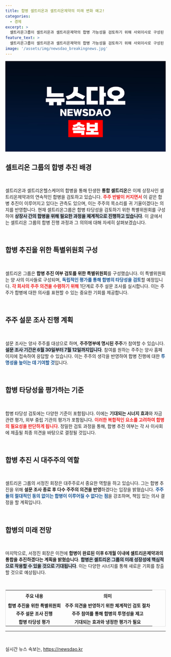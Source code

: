 ```yaml
---
title: 합병 셀트리온과 셀트리온제약의 미래 변화 예고!
categories:
  - 경제
excerpt: >
  셀트리온그룹이 셀트리온과 셀트리온제약의 합병 가능성을 검토하기 위해 사외이사로 구성된 특별위원회를 출범했다. 소액주주의 반대 목소리를 반영한 이 조치는 합병 추진에 대한 주주 의견을 우선 수집하여 후속 결정에 큰 영향을 미칠 예정이다.
feature_text: >
  셀트리온그룹이 셀트리온과 셀트리온제약의 합병 가능성을 검토하기 위해 사외이사로 구성된 특별위원회를 출범했다. 소액주주의 반대 목소리를 반영한 이 조치는 합병 추진에 대한 주주 의견을 우선 수집하여 후속 결정에 큰 영향을 미칠 예정이다.
image: '/assets/img/newsdao_breakingnews.jpg'
---
```


<p><img src="/assets/img/newsdao_breakingnews.jpg" alt="implanttips 속보" /></p>

<h2 data-ke-size="size26">셀트리온 그룹의 합병 추진 배경</h2>

<p data-ke-size="size16">&nbsp;</p>

<p>셀트리온과 셀트리온헬스케어의 합병을 통해 탄생한 <b>통합 셀트리온</b>은 이제 상장사인 셀트리온제약과의 연속적인 합병을 검토하고 있습니다. <b><span style="color: #ee2323;">주주 반발이 커지면서</span></b> 이 같은 합병 추진이 이루어지고 있다는 관측도 있으며, 이는 주주의 목소리를 귀 기울이겠다는 의지를 반영합니다. 현재 셀트리온그룹은 합병 타당성을 검토하기 위한 특별위원회를 구성하여 <b><span style="background-color: #21538527;">상장사 간의 합병을 위해 필요한 과정을 체계적으로 진행하고 있습니다</span></b>. 이 글에서는 셀트리온 그룹의 합병 진행 과정과 그 의의에 대해 자세히 살펴보겠습니다.</p>

<p data-ke-size="size16">&nbsp;</p>

<h2 data-ke-size="size26">합병 추진을 위한 특별위원회 구성</h2>

<p data-ke-size="size16">&nbsp;</p>

<p>셀트리온 그룹은 <b>합병 추진 여부 검토를 위한 특별위원회</b>를 구성했습니다. 이 특별위원회는 양 사의 이사들로 구성되며, <b><span style="color: #1a5490;">독립적인 평가를 통해 합병의 타당성을 검토</span></b>할 예정입니다. <b><span style="color: #ee2323;">각 회사의 주주 의견을 수렴하기 위해</span></b> 1단계로 주주 설문 조사를 실시합니다. 이는 주주가 합병에 대한 의사를 표현할 수 있는 중요한 기회를 제공합니다.</p>

<p data-ke-size="size16">&nbsp;</p>

<h2 data-ke-size="size26">주주 설문 조사 진행 계획</h2>

<p data-ke-size="size16">&nbsp;</p>

<p>설문 조사는 양사 주주를 대상으로 하며, <b>주주명부에 명시된 주주</b>가 참여할 수 있습니다. <b><span style="background-color: #21538527;">설문 조사 기간은 6월 30일부터 7월 12일까지입니다</span></b>. 참여를 원하는 주주는 양사 홈페이지에 접속하여 응답할 수 있습니다. 이는 주주의 생각을 반영하여 합병 진행에 대한 <b><span style="color: #1a5490;">투명성을 높이는 데 기여할 것</span></b>입니다.</p>

<p data-ke-size="size16">&nbsp;</p>

<h2 data-ke-size="size26">합병 타당성을 평가하는 기준</h2>

<p data-ke-size="size16">&nbsp;</p>

<p>합병 타당성 검토에는 다양한 기준이 포함됩니다. 이에는 <b>기대되는 시너지 효과</b>와 자금 관련 평가, 외부 중립 기관의 평가가 포함됩니다. <b><span style="color: #ee2323;">이러한 복합적인 요소를 고려하여 합병의 필요성을 판단하게 됩니다</span></b>. 정밀한 검토 과정을 통해, 합병 추진 여부는 각 사 이사회에 제출될 최종 의견을 바탕으로 결정될 것입니다.</p>

<p data-ke-size="size16">&nbsp;</p>

<h2 data-ke-size="size26">합병 추진 시 대주주의 역할</h2>

<p data-ke-size="size16">&nbsp;</p>

<p>셀트리온 그룹의 서정진 회장은 대주주로서 중요한 역할을 하고 있습니다. 그는 합병 추진을 위해 <b>설문 조사 종료 후 다수 주주의 의견을 반영</b>하겠다는 입장을 밝혔습니다. <b><span style="color: #1a5490;">주주들의 절대적인 동의 없이는 합병이 이루어질 수 없다는 점</span></b>을 강조하며, 책임 있는 의사 결정을 할 계획입니다. </p>

<p data-ke-size="size16">&nbsp;</p>

<h2 data-ke-size="size26">합병의 미래 전망</h2>

<p data-ke-size="size16">&nbsp;</p>

<p>마지막으로, 서정진 회장은 이전에 <b>합병이 완료된 이후 6개월 이내에 셀트리온제약과의 통합을 추진하겠다는 계획을 밝혔습니다</b>. <b><span style="background-color: #21538527;">합병은 셀트리온 그룹의 미래 성장성에 핵심적으로 작용할 수 있을 것으로 기대됩니다</span></b>. 
이는 다양한 시너지를 통해 새로운 기회를 창출할 것으로 예상됩니다. </p>

<p data-ke-size="size16">&nbsp;</p>

<table style="width: 100%; border: 1px solid #ddd;">
  <tr>
    <td style="text-align: center; height: 30px;"><b>주요 내용</b></td>
    <td style="text-align: center; height: 30px;"><b>의미</b></td>
  </tr>
  <tr>
    <td style="text-align: center; height: 17px;"><b>합병 추진을 위한 특별위원회</b></td>
    <td style="text-align: center; height: 17px;"><b>주주 의견을 반영하기 위한 체계적인 검토 절차</b></td>
  </tr>
  <tr>
    <td style="text-align: center; height: 17px;"><b>주주 설문 조사 진행</b></td>
    <td style="text-align: center; height: 17px;"><b>주주 참여를 통해 합병의 투명성을 제고</b></td>
  </tr>
  <tr>
    <td style="text-align: center; height: 17px;"><b>합병 타당성 평가</b></td>
    <td style="text-align: center; height: 17px;"><b>기대되는 효과와 냉정한 평가가 필요</b></td>
  </tr>
</table>

<hr>

<p data-ke-size="size16">&nbsp;</p>
실시간 뉴스 속보는, <a href="https://newsdao.kr" rel="dofollow">https://newsdao.kr</a>



